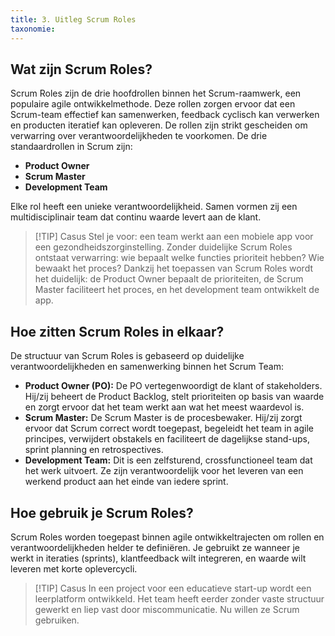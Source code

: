```yaml
---
title: 3. Uitleg Scrum Roles
taxonomie:
---
```


## Wat zijn Scrum Roles?
Scrum Roles zijn de drie hoofdrollen binnen het Scrum-raamwerk, een populaire agile ontwikkelmethode. Deze rollen zorgen ervoor dat een Scrum-team effectief kan samenwerken, feedback cyclisch kan verwerken en producten iteratief kan opleveren. De rollen zijn strikt gescheiden om verwarring over verantwoordelijkheden te voorkomen. De drie standaardrollen in Scrum zijn:
* **Product Owner**
* **Scrum Master**
* **Development Team**

Elke rol heeft een unieke verantwoordelijkheid. Samen vormen zij een multidisciplinair team dat continu waarde levert aan de klant.

> [!TIP] Casus
> Stel je voor: een team werkt aan een mobiele app voor een gezondheidszorginstelling. Zonder duidelijke Scrum Roles ontstaat verwarring: wie bepaalt welke functies prioriteit hebben? Wie bewaakt het proces? Dankzij het toepassen van Scrum Roles wordt het duidelijk: de Product Owner bepaalt de prioriteiten, de Scrum Master faciliteert het proces, en het development team ontwikkelt de app.

## Hoe zitten Scrum Roles in elkaar?
De structuur van Scrum Roles is gebaseerd op duidelijke verantwoordelijkheden en samenwerking binnen het Scrum Team:
* **Product Owner (PO):**
De PO vertegenwoordigt de klant of stakeholders. Hij/zij beheert de Product Backlog, stelt prioriteiten op basis van waarde en zorgt ervoor dat het team werkt aan wat het meest waardevol is.
* **Scrum Master:**
De Scrum Master is de procesbewaker. Hij/zij zorgt ervoor dat Scrum correct wordt toegepast, begeleidt het team in agile principes, verwijdert obstakels en faciliteert de dagelijkse stand-ups, sprint planning en retrospectives.
* **Development Team:**
Dit is een zelfsturend, crossfunctioneel team dat het werk uitvoert. Ze zijn verantwoordelijk voor het leveren van een werkend product aan het einde van iedere sprint.

## Hoe gebruik je Scrum Roles?
Scrum Roles worden toegepast binnen agile ontwikkeltrajecten om rollen en verantwoordelijkheden helder te definiëren. Je gebruikt ze wanneer je werkt in iteraties (sprints), klantfeedback wilt integreren, en waarde wilt leveren met korte oplevercycli.

> [!TIP] Casus
>In een project voor een educatieve start-up wordt een leerplatform ontwikkeld. Het team heeft eerder zonder vaste structuur gewerkt en liep vast door miscommunicatie. Nu willen ze Scrum gebruiken.

